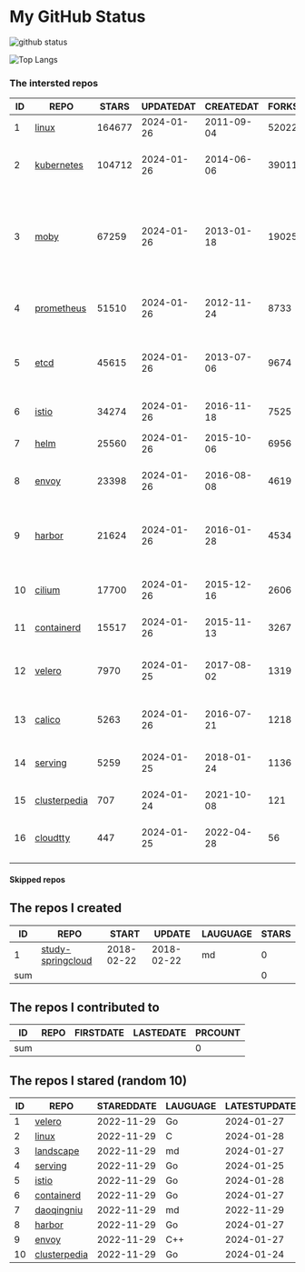 # My GitHub Status

<img src="https://github-readme-stats-1.yihong0618.vercel.app/api?username=daoqingniu&show_icons=true&&&hide_title=true&count_private=true" alt="github status" />

![Top Langs](https://github-readme-stats-1.yihong0618.vercel.app/api/top-langs/?username=daoqingniu&layout=compact)

<!--START_SECTION:github_repos-->
### The intersted repos
| ID |                              REPO                               | STARS  | UPDATEDAT  | CREATEDAT  | FORKSCOUNT |                                                DESCRIPTIONS                                                |
|----|-----------------------------------------------------------------|--------|------------|------------|------------|------------------------------------------------------------------------------------------------------------|
|  1 | [linux](https://github.com/torvalds/linux)                      | 164677 | 2024-01-26 | 2011-09-04 |      52022 | Linux kernel source tree                                                                                   |
|  2 | [kubernetes](https://github.com/kubernetes/kubernetes)          | 104712 | 2024-01-26 | 2014-06-06 |      39011 | Production-Grade Container Scheduling and Management                                                       |
|  3 | [moby](https://github.com/moby/moby)                            |  67259 | 2024-01-26 | 2013-01-18 |      19025 | The Moby Project - a collaborative project for the container ecosystem to assemble container-based systems |
|  4 | [prometheus](https://github.com/prometheus/prometheus)          |  51510 | 2024-01-26 | 2012-11-24 |       8733 | The Prometheus monitoring system and time series database.                                                 |
|  5 | [etcd](https://github.com/etcd-io/etcd)                         |  45615 | 2024-01-26 | 2013-07-06 |       9674 | Distributed reliable key-value store for the most critical data of a distributed system                    |
|  6 | [istio](https://github.com/istio/istio)                         |  34274 | 2024-01-26 | 2016-11-18 |       7525 | Connect, secure, control, and observe services.                                                            |
|  7 | [helm](https://github.com/helm/helm)                            |  25560 | 2024-01-26 | 2015-10-06 |       6956 | The Kubernetes Package Manager                                                                             |
|  8 | [envoy](https://github.com/envoyproxy/envoy)                    |  23398 | 2024-01-26 | 2016-08-08 |       4619 | Cloud-native high-performance edge/middle/service proxy                                                    |
|  9 | [harbor](https://github.com/goharbor/harbor)                    |  21624 | 2024-01-26 | 2016-01-28 |       4534 | An open source trusted cloud native registry project that stores, signs, and scans content.                |
| 10 | [cilium](https://github.com/cilium/cilium)                      |  17700 | 2024-01-26 | 2015-12-16 |       2606 | eBPF-based Networking, Security, and Observability                                                         |
| 11 | [containerd](https://github.com/containerd/containerd)          |  15517 | 2024-01-26 | 2015-11-13 |       3267 | An open and reliable container runtime                                                                     |
| 12 | [velero](https://github.com/vmware-tanzu/velero)                |   7970 | 2024-01-25 | 2017-08-02 |       1319 | Backup and migrate Kubernetes applications and their persistent volumes                                    |
| 13 | [calico](https://github.com/projectcalico/calico)               |   5263 | 2024-01-26 | 2016-07-21 |       1218 | Cloud native networking and network security                                                               |
| 14 | [serving](https://github.com/knative/serving)                   |   5259 | 2024-01-25 | 2018-01-24 |       1136 | Kubernetes-based, scale-to-zero, request-driven compute                                                    |
| 15 | [clusterpedia](https://github.com/clusterpedia-io/clusterpedia) |    707 | 2024-01-24 | 2021-10-08 |        121 | The Encyclopedia of Kubernetes clusters                                                                    |
| 16 | [cloudtty](https://github.com/cloudtty/cloudtty)                |    447 | 2024-01-25 | 2022-04-28 |         56 | A Friendly Kubernetes CloudShell (Web Terminal) !                                                          |



#### Skipped repos
<!--END_SECTION:github_repos-->

<!--START_SECTION:my_github-->
## The repos I created
| ID  |                                 REPO                                 |   START    |   UPDATE   | LAUGUAGE | STARS |
|-----|----------------------------------------------------------------------|------------|------------|----------|-------|
|   1 | [study-springcloud](https://github.com/daoqingniu/study-springcloud) | 2018-02-22 | 2018-02-22 | md       |     0 |
| sum |                                                                      |            |            |          |     0 |

## The repos I contributed to
| ID  | REPO | FIRSTDATE | LASTEDATE | PRCOUNT |
|-----|------|-----------|-----------|---------|
| sum |      |           |           |       0 |

## The repos I stared (random 10)
| ID |                              REPO                               | STAREDDATE | LAUGUAGE | LATESTUPDATE |
|----|-----------------------------------------------------------------|------------|----------|--------------|
|  1 | [velero](https://github.com/vmware-tanzu/velero)                | 2022-11-29 | Go       | 2024-01-27   |
|  2 | [linux](https://github.com/torvalds/linux)                      | 2022-11-29 | C        | 2024-01-28   |
|  3 | [landscape](https://github.com/cncf/landscape)                  | 2022-11-29 | md       | 2024-01-27   |
|  4 | [serving](https://github.com/knative/serving)                   | 2022-11-29 | Go       | 2024-01-25   |
|  5 | [istio](https://github.com/istio/istio)                         | 2022-11-29 | Go       | 2024-01-28   |
|  6 | [containerd](https://github.com/containerd/containerd)          | 2022-11-29 | Go       | 2024-01-27   |
|  7 | [daoqingniu](https://github.com/daoqingniu/daoqingniu)          | 2022-11-29 | md       | 2022-11-29   |
|  8 | [harbor](https://github.com/goharbor/harbor)                    | 2022-11-29 | Go       | 2024-01-27   |
|  9 | [envoy](https://github.com/envoyproxy/envoy)                    | 2022-11-29 | C++      | 2024-01-27   |
| 10 | [clusterpedia](https://github.com/clusterpedia-io/clusterpedia) | 2022-11-29 | Go       | 2024-01-24   |

<!--END_SECTION:my_github-->

